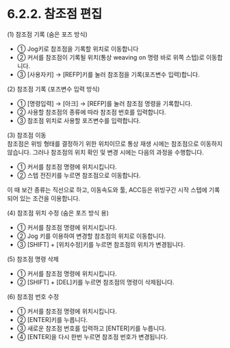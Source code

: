 ﻿# 6.2.2. 참조점 편집

(1)	참조점 기록 (숨은 포즈 방식)  
 -    ①	Jog키로 참조점을 기록할 위치로 이동합니다
 -    ②	커서를 참조점이 기록될 위치(통상 weaving on 명령 바로 위쪽 스텝)로 이동합니다.
 -    ③	[사용자키] → [REFP]키를 눌러 참조점을 기록(포즈변수 입력)합니다.

(2)	참조점 기록 (포즈변수 입력 방식)  
 -    ①	[명령입력] → [아크] → [REFP]를 눌러 참조점 명령을 기록합니다.
 -    ②	사용할 참조점의 종류에 따라 참조점 번호를 입력합니다.
 -    ③	참조점 위치로 사용할 포즈변수를 입력합니다.

(3)	참조점 이동  
    참조점은 위빙 형태를 결정하기 위한 위치이므로 통상 재생 시에는 참조점으로 이동하지 않습니다. 그러나 참조점의 위치 확인 및 변경 시에는 다음의 과정을 수행합니다.
 -    ①	커서를 참조점 명령에 위치시킵니다.
 -    ②	스텝 전진키를 누르면 참조점으로 이동합니다.

 이 때 보간 종류는 직선으로 하고, 이동속도와 툴, ACC등은 위빙구간 시작 스텝에 기록되어 있는 조건을 이용합니다.

(4)	참조점 위치 수정 (숨은 포즈 방식 용)  
 -    ①	커서를 참조점 명령에 위치시킵니다. 
 -    ②	Jog 키를 이용하여 변경할 참조점의 위치로 이동합니다. 
 -    ③	[SHIFT] + [위치수정]키를 누르면 참조점의 위치가 변경됩니다. 

(5)	참조점 명령 삭제  
 -    ①	커서를 참조점 명령에 위치시킵니다. 
 -    ②	[SHIFT] + [DEL]키를 누르면 참조점의 명령이 삭제됩니다. 

(6)	참조점 번호 수정  
 -    ①	커서를 참조점 명령에 위치시킵니다. 
 -    ②	[ENTER]키를 누릅니다.
 -    ③	새로운 참조점 번호를 입력하고 [ENTER]키를 누릅니다. 
 -    ④	[ENTER]을 다시 한번 누르면 참조점 번호가 변경됩니다. 
